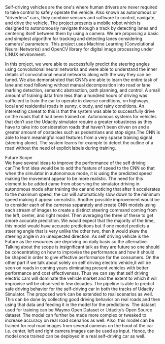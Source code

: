 Self-driving vehicles are the one's where human drivers are never required to take
control to safely operate the vehicle. Also known as autonomous or “driverless” cars,
they combine sensors and software to control, navigate, and drive the vehicle. 
The project presents a mobile robot which is designed to autonomously navigate through a track by
detecting lanes and centering itself between them by using a camera. We are proposing a
basic and simplest algorithm for tracking and detecting lanes considering cameras'
parameters. This project uses Machine Learning (Convolutional Neural Networks) and
OpenCV library for digital image processing under LINUX environment.

In this project, we were able to successfully predict the steering angles using
convolutional neural networks and were able to understand the inner details of
convolutional neural networks along with the way they can be tuned. We also
demonstrated that CNN’s are able to learn the entire task of lane and road following
without manual decomposition into road or lane marking detection, semantic abstraction,
path planning, and control. A small amount of training data from less than a hundred
hours of driving was sufficient to train the car to operate in diverse conditions, on
highways, local and residential roads in sunny, cloudy, and rainy conditions. An
interesting caveat to this is that the system was able to successfully drive on the roads that
it had been trained on. Autonomous systems for vehicles that don’t use the Udacity
simulator require a greater robustness as they have to take into consideration roads that
haven’t been driven on and a greater amount of obstacles such as pedestrians and stop
signs.The CNN is able to learn meaningful road features from a very sparse training
signal (steering alone). The system learns for example to detect the outline of a road
without the need of explicit labels during training.

Future Scope  
We have several ideas to improve the performance of the self driving car.The first idea
would be to add the feature of speed to the CNN so that when the simulator in
autonomous mode, it is using the predicted speed making the movement appear to be
more realistic. The need for this element to be added came from observing the simulator
driving in autonomous mode after training the car and noticing that after it accelerates to
the maximum speed, the car will automatically slow down to the minimum speed making
it appear unrealistic.
Another possible improvement would be to consider each of the cameras separately and
create CNN models using each stream of images to create a distinct steering command
coming from the left, center, and right model. Then averaging the three of these to get
amore accurate prediction. We would expect that the majority of the time, this model
would have accurate predictions but if one model predicts a steering angle that is very
unlike the other two, then it would skew the steering angle in an unexpected direction.
As self driving vehicle is the Future as the resources are depriving on daily basis so the
alternative. Talking about the scope is insignificant talk as they are future so one should
be concentrating on how to improvise the performance and how it should be shaped in
order to give effective performance for the consumers.
On the other part if we talk about solely on self driving electric vehicle,it will be seen on
roads in coming years eliminating present vehicles with better performance and cost
effectiveness. Thus we can say that self driving electric cars will dominate the vehicle
market and the extent to which it will improvise will be observed in few decades.
The pipeline is able to predict safe driving behavior for the self-driving car in both the
tracks of Udacity Simulator. The proposed work can be extended to real scenarios as
well. This can be done by collecting good driving behavior on real roads and then using
that data and feeding it in the model for the predictions. The dataset used for training can
be Waymo Open Dataset or Udacity’s Open Source dataset. The model can further be
made more complex or tweaked to increase accuracy on real road scenarios as well. Also,
this model can be trained for real road images from several cameras on the hood of the
car i.e. center, left and right camera images can be used as input. Hence, the model once
trained can be deployed in a real self-driving car as well.
